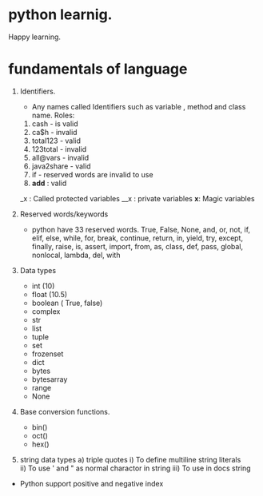# python learnig.

Happy learning.

# fundamentals of language
  1) Identifiers.
     - Any names called Identifiers such as variable , method and class name.
     Roles:
     1) cash - is valid
     2) ca$h - invalid
     3) total123 - valid
     4) 123total - invalid
     5) all@vars - invalid
     6) java2share - valid
     7) if - reserved words are invalid to use
     8) __add__ : valid


     _x   : Called protected variables
     __x  : private variables
     __x__: Magic variables
  2) Reserved words/keywords   
     - python have 33 reserved words.
     True, False, None, and, or, not, if, elif, else, while, for, break, continue, return, in, yield,
     try, except, finally, raise, is, assert, import, from, as, class, def, pass, global, nonlocal, lambda, del, with
   3) Data types
      - int (10)
      - float  (10.5)
      - boolean ( True, false)
      - complex
      - str
      - list
      - tuple
      - set
      - frozenset
      - dict
      - bytes
      - bytesarray
      - range
      - None
  3) Base conversion functions.
       - bin()
       - oct()
       - hex()

  4) string data types
    a) triple quotes
    i) To define multiline string literals  
    ii) To use '  and " as normal charactor in string
    iii) To use in docs string
  - Python support positive and negative index  
